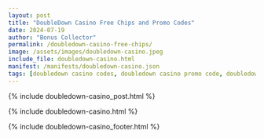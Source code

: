 ```yaml
---
layout: post
title: "DoubleDown Casino Free Chips and Promo Codes"
date: 2024-07-19
author: "Bonus Collector"
permalink: /doubledown-casino-free-chips/
image: /assets/images/doubledown-casino.jpeg
include_file: doubledown-casino.html
manifest: /manifests/doubledown-casino.json
tags: [doubledown casino codes, doubledown casino promo code, doubledown codeshare, doubledown promotion codes, doubledown free coins, ddc codes]
---
```


{% include doubledown-casino_post.html %}

{% include doubledown-casino.html %}

{% include doubledown-casino_footer.html %}